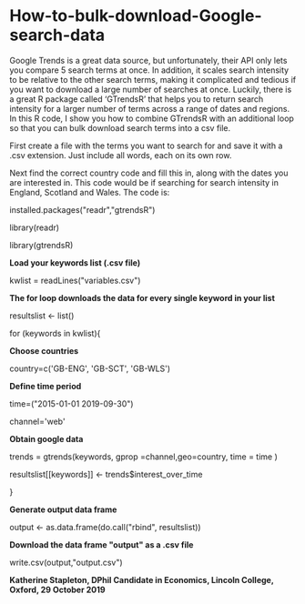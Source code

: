 # How-to-bulk-download-Google-search-data
Google Trends is a great data source, but unfortunately, their API only lets you compare 5 search terms at once. In addition, it scales search intensity to be relative to the other search terms, making it complicated and tedious if you want to download a large number of searches at once. Luckily, there is a great R package called ‘GTrendsR’ that helps you to return search intensity for a larger number of terms across a range of dates and regions. In this R code, I show you how to combine GTrendsR with an additional loop so that you can bulk download search terms into a csv file.

First create a file with the terms you want to search for and save it with a .csv extension. Just include all words, each on its own row.

Next find the correct country code and fill this in, along with the dates you are interested in. This code would be if searching for search intensity in England, Scotland and Wales. The code is:

installed.packages("readr","gtrendsR")

library(readr)

library(gtrendsR)

**Load your keywords list (.csv file)**

kwlist = readLines("variables.csv")

**The for loop downloads the data for every single keyword in your list**

resultslist <- list() 

for (keywords in kwlist){

**Choose countries**

  country=c('GB-ENG', 'GB-SCT', 'GB-WLS')

**Define time period**

  time=("2015-01-01 2019-09-30")

  channel='web'

**Obtain google data**

trends = gtrends(keywords, gprop =channel,geo=country, time = time )

resultslist[[keywords]] <- trends$interest_over_time

}

**Generate output data frame**

output <- as.data.frame(do.call("rbind", resultslist)) 

**Download the data frame "output" as a .csv file**

write.csv(output,"output.csv")


**Katherine Stapleton, DPhil Candidate in Economics, Lincoln College, Oxford, 29 October 2019**

